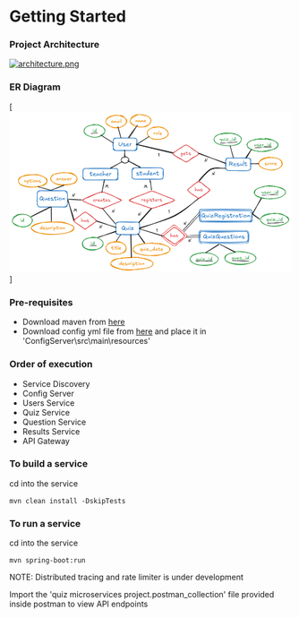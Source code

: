 
# Getting Started

### Project Architecture
[![architecture.png](https://i.postimg.cc/59qcvbHz/architecture.png)](https://postimg.cc/DmZY3VPf)

### ER Diagram
[![er_diagram.png](./er_diagram.png)]

### Pre-requisites
- Download maven from [here](https://maven.apache.org/download.cgi?.)
- Download config yml file from [here](https://www.mediafire.com/file/pxm071if69om5p5/application.yml/file) and place it in 'ConfigServer\src\main\resources'

### Order of execution
- Service Discovery
- Config Server
- Users Service
- Quiz Service
- Question Service
- Results Service
- API Gateway

### To build a service
cd into the service
```
mvn clean install -DskipTests
```

### To run a service
cd into the service
```
mvn spring-boot:run
```

NOTE: Distributed tracing and rate limiter is under development

Import the 'quiz microservices project.postman_collection' file provided inside postman to view API endpoints
